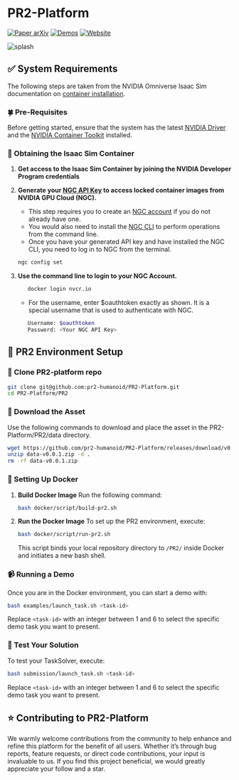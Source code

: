 # PR2-Platform 
<div >
    <a href="https://arxiv.org/abs/2409.01559" target="_blank">
    <img src="https://img.shields.io/badge/Paper-arXiv-green" alt="Paper arXiv"></a> 
    <a href="https://www.youtube.com/watch?v=VycZ9Po9hNg" target="_blank">
    <img src="https://img.shields.io/badge/Video-Demos-fffc4f" alt="Demos"/></a>
    <a href="https://pr2-humanoid.github.io/" target="_blank">
    <img src="https://img.shields.io/badge/Page-PR2-3083ff" alt="Website"/></a>
</div>

![splash](Docs/assets/teaser.png)

## ✅ System Requirements

The following steps are taken from the NVIDIA Omniverse Isaac Sim documentation on [container installation](https://docs.omniverse.nvidia.com/isaacsim/latest/installation/install_container.html).

### 🍀 Pre-Requisites

Before getting started, ensure that the system has the latest [NVIDIA Driver](https://www.nvidia.com/en-us/drivers/unix/) and the [NVIDIA Container Toolkit](https://docs.omniverse.nvidia.com/isaacsim/latest/installation/install_container.html) installed.


### 📁 Obtaining the Isaac Sim Container
1. **Get access to the Isaac Sim Container by joining the NVIDIA Developer Program credentials**
2. **Generate your [NGC API Key](https://docs.nvidia.com/ngc/ngc-overview/index.html#generating-api-key) to access locked container images from NVIDIA GPU Cloud (NGC).**
   - This step requires you to create an [NGC account](https://ngc.nvidia.com/signin) if you do not already have one.
   - You would also need to install the [NGC CLI](https://org.ngc.nvidia.com/setup/installers/cli) to perform operations from the command line. 
   - Once you have your generated API key and have installed the NGC CLI, you need to log in to NGC from the terminal.
   ```bash
   ngc config set
   ```

3. **Use the command line to login to your NGC Account.**
   ```bash
      docker login nvcr.io
   ```
   - For the username, enter $oauthtoken exactly as shown. It is a special username that is used to authenticate with NGC.
   ```bash
      Username: $oauthtoken
      Password: <Your NGC API Key>
   ```

 
## 🤖 PR2 Environment Setup

### 🚀 Clone PR2-platform repo
   ```bash
   git clone git@github.com:pr2-humanoid/PR2-Platform.git
   cd PR2-Platform/PR2
   ```
### 🏡 Download the Asset
   Use the following commands to download and place the asset in the PR2-Platform/PR2/data directory. 
   ```bash
   wget https://github.com/pr2-humanoid/PR2-Platform/releases/download/v0.1.0/data-v0.0.1.zip
   unzip data-v0.0.1.zip -d . 
   rm -rf data-v0.0.1.zip
   ```
      
### 🐳 Setting Up Docker

1. **Build Docker Image**
   Run the following command:
   ```bash
   bash docker/script/build-pr2.sh
   ```

2. **Run the Docker Image**
   To set up the PR2 environment, execute:
   ```bash
   bash docker/script/run-pr2.sh
   ```
   This script binds your local repository directory to `/PR2/` inside Docker and initiates a new bash shell.

### 📹 Running a Demo

Once you are in the Docker environment, you can start a demo with:

```bash
bash examples/launch_task.sh <task-id>
```
Replace `<task-id>` with an integer between 1 and 6 to select the specific demo task you want to present.

### 💯 Test Your Solution

To test your TaskSolver, execute:

```bash
bash submission/launch_task.sh <task-id>
```
Replace `<task-id>` with an integer between 1 and 6 to select the specific demo task you want to present.

## ⭐ Contributing to PR2-Platform

We warmly welcome contributions from the community to help enhance and refine this platform for the benefit of all users. Whether it’s through bug reports, feature requests, or direct code contributions, your input is invaluable to us. If you find this project beneficial, we would greatly appreciate your follow and a star.
